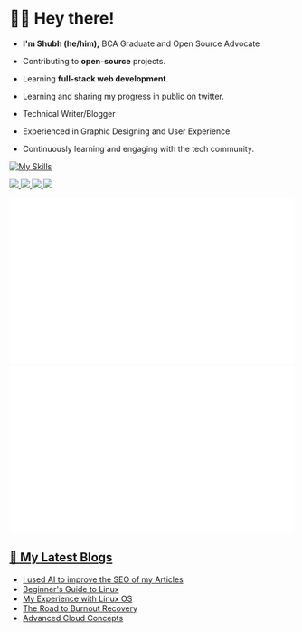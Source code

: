 <!-- This is Header -->
<h1>🙋‍♂️ Hey there! </h1>

<!-- Introduction -->
- <b> I'm Shubh (he/him),</b> BCA Graduate and Open Source Advocate

- Contributing to <b>open-source</b> projects.

- Learning <b>full-stack web development</b>. 
  
- Learning and sharing my progress in public on twitter.</a>

- Technical Writer/Blogger

- Experienced in Graphic Designing and User Experience.

- Continuously learning and engaging with the tech community.

<!-- My Skills -->
[![My Skills](https://skillicons.dev/icons?i=cpp,java,js,bash,html,css,github,git,githubactions,figma,linux,netlify,vim,vscode,xd&perline=8)](https://skillicons.dev)

<!-- Socials stats -->
<a href="https://twitter.com/code_shubh"><img src="https://img.shields.io/badge/follow%20me%20on-twitter-blue?style=flat&logo=twitter">
<a href="https://instagram.com/code.shubh"><img src="https://img.shields.io/badge/Tech%20content%20on-Instagram-red?style=flat&logo=instagram">
<a href="https://open.spotify.com/artist/3DTV2Uxe6UzIUB1BBufIks?si=pGrzdhvQRi6llLeVjLQutQ"><img src="https://img.shields.io/badge/checkout-my%20music-brightgreen?style=flat&logo=spotify">
<a href="https://ko-fi.com/shubhsharma19"><img src="https://img.shields.io/badge/buy%20me%20a-coffee-orange?style=flat&logo=ko-fi">
  
<!-- Github Stats -->
![Shubh's Stats](https://raw.githubusercontent.com/shubhsharma19/github-stats/master/generated/overview.svg#gh-dark-mode-only)
![Shubh's Stats 2](https://raw.githubusercontent.com/shubhsharma19/github-stats/master/generated/languages.svg#gh-dark-mode-only)
  
<!-- My blogs -->
## 📕 My Latest Blogs
<!-- BLOG-POST-LIST:START -->
- [I used AI to improve the SEO of my Articles](https://shubhsharma19.hashnode.dev/i-used-ai-to-improve-the-seo-of-my-articles)
- [Beginner&#39;s Guide to Linux](https://shubhsharma19.hashnode.dev/beginners-guide-to-linux)
- [My Experience with Linux OS](https://shubhsharma19.hashnode.dev/my-experience-with-linux)
- [The Road to Burnout Recovery](https://shubhsharma19.hashnode.dev/burnout-recovery)
- [Advanced Cloud Concepts](https://shubhsharma19.hashnode.dev/advanced-cloud-concepts)
<!-- BLOG-POST-LIST:END -->
